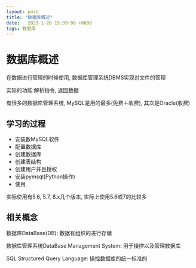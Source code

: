 ```yaml
---
layout: post
title: "数据库概述" 
date:   2023-1-20 15:39:08 +0800
tags: 数据库
---
```


# 数据库概述

在数据进行管理的时候使用, 数据库管理系统DBMS实现对文件的管理

实际的功能:解析指令, 返回数据

有很多的数据库管理系统, MySQL是用的最多(免费＋收费), 其次是Oracle(收费)

## 学习的过程

+   安装数MySQL软件
+   配置数据库
+   创建数据库
+   创建表结构
+   创建用户并且授权
+   安装pymsql(Python操作)
+   使用

实际使用有5.6, 5.7, 8.x几个版本, 实际上使用5.6或7的比较多

## 相关概念

数据库DataBase(DB): 数据有组织的进行存储

数据库管理系统DataBase Management System: 用于操控以及管理数据库

SQL Structured Query Language: 操控数据库的统一标准的



